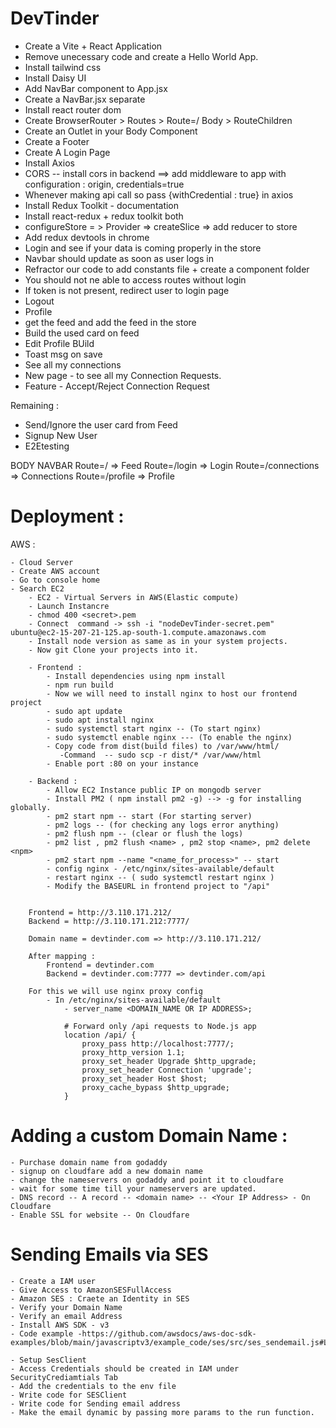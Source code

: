 # DevTinder

- Create a Vite + React Application
- Remove unecessary code and create a Hello World App.
- Install tailwind css
- Install Daisy UI
- Add NavBar component to App.jsx
- Create a NavBar.jsx separate
- Install react router dom
- Create BrowserRouter > Routes > Route=/ Body > RouteChildren
- Create an Outlet in your Body Component
- Create a Footer
- Create A Login Page
- Install Axios
- CORS -- install cors in backend ==> add middleware to app with configuration : origin, credentials=true
- Whenever making api call so pass {withCredential : true} in axios
- Install Redux Toolkit - documentation
- Install react-redux + redux toolkit both
- configureStore = > Provider => createSlice => add reducer to store
- Add redux devtools in chrome
- Login and see if your data is coming properly in the store
- Navbar should update as soon as user logs in
- Refractor our code to add constants file + create a component folder
- You should not ne able to access routes without login
- If token is not present, redirect user to login page
- Logout
- Profile
- get the feed and add the feed in the store
- Build the used card on feed
- Edit Profile BUild
- Toast msg on save
- See all my connections
- New page - to see all my Connection Requests.
- Feature - Accept/Reject Connection Request

Remaining :

- Send/Ignore the user card from Feed
- Signup New User
- E2Etesting

BODY
NAVBAR
Route=/ => Feed
Route=/login => Login
Route=/connections => Connections
Route=/profile => Profile

# Deployment :

AWS :

    - Cloud Server
    - Create AWS account
    - Go to console home
    - Search EC2
        - EC2 - Virtual Servers in AWS(Elastic compute)
        - Launch Instancre
        - chmod 400 <secret>.pem
        - Connect  command -> ssh -i "nodeDevTinder-secret.pem" ubuntu@ec2-15-207-21-125.ap-south-1.compute.amazonaws.com
        - Install node version as same as in your system projects.
        - Now git Clone your projects into it.

        - Frontend :
            - Install dependencies using npm install
            - npm run build
            - Now we will need to install nginx to host our frontend project
            - sudo apt update
            - sudo apt install nginx
            - sudo systemctl start nginx -- (To start nginx)
            - sudo systemctl enable nginx --- (To enable the nginx)
            - Copy code from dist(build files) to /var/www/html/
               -Command  -- sudo scp -r dist/* /var/www/html
            - Enable port :80 on your instance

        - Backend :
            - Allow EC2 Instance public IP on mongodb server
            - Install PM2 ( npm install pm2 -g) --> -g for installing globally.
            - pm2 start npm -- start (For starting server)
            - pm2 logs -- (for checking any logs error anything)
            - pm2 flush npm -- (clear or flush the logs)
            - pm2 list , pm2 flush <name> , pm2 stop <name>, pm2 delete <npm>
            - pm2 start npm --name "<name_for_process>" -- start
            - config nginx - /etc/nginx/sites-available/default
            - restart nginx -- ( sudo systemctl restart nginx )
            - Modify the BASEURL in frontend project to "/api"


        Frontend = http://3.110.171.212/
        Backend = http://3.110.171.212:7777/

        Domain name = devtinder.com => http://3.110.171.212/

        After mapping :
            Frontend = devtinder.com
            Backend = devtinder.com:7777 => devtinder.com/api

        For this we will use nginx proxy config
            - In /etc/nginx/sites-available/default
                - server_name <DOMAIN_NAME OR IP ADDRESS>;

                # Forward only /api requests to Node.js app
                location /api/ {
                    proxy_pass http://localhost:7777/;
                    proxy_http_version 1.1;
                    proxy_set_header Upgrade $http_upgrade;
                    proxy_set_header Connection 'upgrade';
                    proxy_set_header Host $host;
                    proxy_cache_bypass $http_upgrade;
                }


# Adding a custom Domain Name :

    - Purchase domain name from godaddy
    - signup on cloudfare add a new domain name
    - change the nameservers on godaddy and point it to cloudfare
    - wait for some time till your nameservers are updated.
    - DNS record -- A record -- <domain name> -- <Your IP Address> - On Cloudfare
    - Enable SSL for website -- On Cloudfare


# Sending Emails via SES

    - Create a IAM user
    - Give Access to AmazonSESFullAccess
    - Amazon SES : Craete an Identity in SES
    - Verify your Domain Name 
    - Verify an email Address
    - Install AWS SDK - v3
    - Code example -https://github.com/awsdocs/aws-doc-sdk-examples/blob/main/javascriptv3/example_code/ses/src/ses_sendemail.js#L16

    - Setup SesClient
    - Access Credentials should be created in IAM under SecurityCrediamtials Tab
    - Add the credentials to the env file
    - Write code for SESClient
    - Write code for Sending email address
    - Make the email dynamic by passing more params to the run function.
